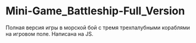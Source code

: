# Mini-Game_Battleship-Full_Version
Полная версия игры в морской бой с тремя трехпалубными кораблями на игровом поле. Написана на JS.
